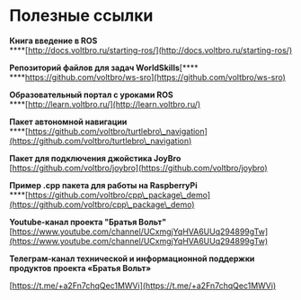 # Полезные ссылки

**Книга введение в ROS**\
****[http://docs.voltbro.ru/starting-ros/](http://docs.voltbro.ru/starting-ros/)

**Репозиторий файлов для задач WorldSkills**[****\
****https://github.com/voltbro/ws-sro](https://github.com/voltbro/ws-sro)

**Образовательный портал с уроками ROS**\
****[http://learn.voltbro.ru/](http://learn.voltbro.ru/)

**Пакет автономной навигации**\
****[https://github.com/voltbro/turtlebro\_navigation](https://github.com/voltbro/turtlebro\_navigation)

**Пакет для подключения джойстика JoyBro** \
[https://github.com/voltbro/joybro](https://github.com/voltbro/joybro)

**Пример .cpp пакета для работы на RaspberryPi**\
****[https://github.com/voltbro/cpp\_package\_demo](https://github.com/voltbro/cpp\_package\_demo)

**Youtube-канал проекта "Братья Вольт"**\
[https://www.youtube.com/channel/UCxmgjYqHVA6UUq294899gTw](https://www.youtube.com/channel/UCxmgjYqHVA6UUq294899gTw)

**Телеграм-канал технической и информационной поддержки продуктов проекта «Братья Вольт»**

[https://t.me/+a2Fn7chqQec1MWVi](https://t.me/+a2Fn7chqQec1MWVi)
